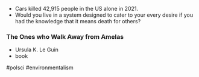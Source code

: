

- Cars killed 42,915 people in the US alone in 2021.
- Would you live in a system designed to cater to your every desire if you had the knowledge that it means death for others?

### The Ones who Walk Away from Amelas
- Ursula K. Le Guin
- book

#polsci #environmentalism 